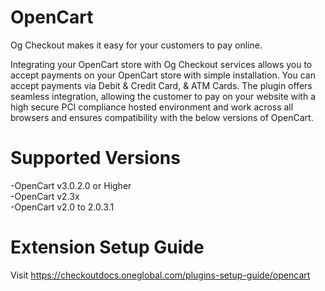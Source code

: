 # OpenCart

Og Checkout makes it easy for your customers to pay online.

Integrating your OpenCart store with Og Checkout services allows you to accept payments on your OpenCart store with simple installation. You can accept payments via Debit & Credit Card, & ATM Cards. The plugin offers seamless integration, allowing the customer to pay on your website with a high secure PCI compliance hosted environment and work across all browsers and ensures compatibility with the below versions of OpenCart.

# Supported Versions
-OpenCart v3.0.2.0 or Higher<br>
-OpenCart v2.3x <br>
-OpenCart v2.0 to 2.0.3.1

# Extension Setup Guide
Visit
https://checkoutdocs.oneglobal.com/plugins-setup-guide/opencart
